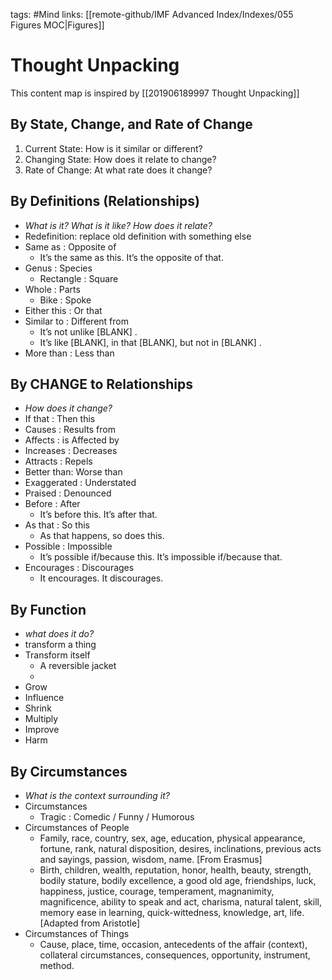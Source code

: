 tags: #Mind
links: [[remote-github/IMF Advanced Index/Indexes/055 Figures MOC|Figures]]

# Thought Unpacking
This content map is inspired by [[201906189997 Thought Unpacking]]

## By State, Change, and Rate of Change
1. Current State: How is it similar or different?
2. Changing State: How does it relate to change?
3. Rate of Change: At what rate does it change?

## By Definitions (Relationships)
- *What is it? What is it like? How does it relate?*
- Redefinition: replace old definition with something else
- Same as : Opposite of
    * It’s the same as this. It’s the opposite of that.
- Genus : Species
    * Rectangle : Square
- Whole : Parts
    * Bike : Spoke
- Either this : Or that
- Similar to : Different from
    * It’s not unlike [BLANK] .
    * It’s like [BLANK],  in that [BLANK], but not in [BLANK] .
- More than : Less than

## By CHANGE to Relationships
- *How does it change?*
- If that : Then this
- Causes : Results from
- Affects : is Affected by
- Increases : Decreases
- Attracts : Repels
- Better than: Worse than
- Exaggerated : Understated
- Praised : Denounced
- Before : After
    - It’s before this. It’s after that.
- As that : So this
    - As that happens, so does this.
- Possible : Impossible
    - It’s possible if/because this. It’s impossible if/because that.
- Encourages : Discourages
    - It encourages. It discourages.

## By Function
- *what does it do?*
- transform a thing
- Transform itself
	- A reversible jacket
	- 
- Grow
- Influence
- Shrink
- Multiply
- Improve
- Harm

## By Circumstances
- *What is the context surrounding it?*
- Circumstances
    - Tragic : Comedic / Funny / Humorous
- Circumstances of People
    - Family, race, country, sex, age, education, physical appearance, fortune, rank, natural disposition, desires, inclinations, previous acts and sayings, passion, wisdom, name. [From Erasmus]
    - Birth, children, wealth, reputation, honor, health, beauty, strength, bodily stature, bodily excellence, a good old age, friendships, luck, happiness, justice, courage, temperament, magnanimity, magnificence, ability to speak and act, charisma, natural talent, skill, memory ease in learning, quick-wittedness, knowledge, art, life. [Adapted from Aristotle]
- Circumstances of Things
    - Cause, place, time, occasion, antecedents of the affair (context), collateral circumstances, consequences, opportunity, instrument, method.
